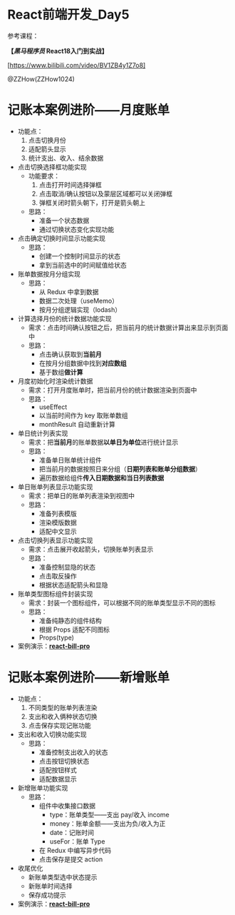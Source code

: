 # React前端开发_Day5

参考课程：

**【*黑马程序员* React18入门到实战】**

[https://www.bilibili.com/video/BV1ZB4y1Z7o8]

@ZZHow(ZZHow1024)

# 记账本案例进阶——月度账单

- 功能点：
    1. 点击切换月份
    2. 适配箭头显示
    3. 统计支出、收入、结余数据
- 点击切换选择框功能实现
    - 功能要求：
        1. 点击打开时间选择弹框
        2. 点击取消/确认按钮以及蒙层区域都可以关闭弹框
        3. 弹框关闭时箭头朝下，打开是箭头朝上
    - 思路：
        - 准备一个状态数据
        - 通过切换状态变化实现功能
- 点击确定切换时间显示功能实现
    - 思路：
        - 创建一个控制时间显示的状态
        - 拿到当前选中的时间赋值给状态
- 账单数据按月分组实现
    - 思路：
        - 从 Redux 中拿到数据
        - 数据二次处理（useMemo）
        - 按月分组逻辑实现（lodash）
- 计算选择月份的统计数据功能实现
    - 需求：点击时间确认按钮之后，把当前月的统计数据计算出来显示到页面中
    - 思路：
        - 点击确认获取到**当前月**
        - 在按月分组数据中找到**对应数组**
        - 基于数组**做计算**
- 月度初始化时渲染统计数据
    - 需求：打开月度账单时，把当前月份的统计数据渲染到页面中
    - 思路：
        - useEffect
        - 以当前时间作为 key 取账单数组
        - monthResult 自动重新计算
- 单日统计列表实现
    - 需求：把**当前月**的账单数据**以单日为单位**进行统计显示
    - 思路：
        - 准备单日账单统计组件
        - 把当前月的数据按照日来分组（**日期列表和账单分组数据**）
        - 遍历数据给组件**传入日期数据和当日列表数据**
- 单日账单列表显示功能实现
    - 需求：把单日的账单列表渲染到视图中
    - 思路：
        - 准备列表模版
        - 渲染模版数据
        - 适配中文显示
- 点击切换列表显示功能实现
    - 需求：点击展开收起箭头，切换账单列表显示
    - 思路：
        - 准备控制显隐的状态
        - 点击取反操作
        - 根据状态适配箭头和显隐
- 账单类型图标组件封装实现
    - 需求：封装一个图标组件，可以根据不同的账单类型显示不同的图标
    - 思路：
        - 准备纯静态的组件结构
        - 根据 Props 适配不同图标
        - Props(type)
- 案例演示：[**react-bill-pro**](https://github.com/ZZHow1024/React-Learning/tree/main/Day05/react-bill-pro)

# 记账本案例进阶——新增账单

- 功能点：
    1. 不同类型的账单列表渲染
    2. 支出和收入俩种状态切换
    3. 点击保存实现记账功能
- 支出和收入切换功能实现
    - 思路：
        - 准备控制支出收入的状态
        - 点击按钮切换状态
        - 适配按钮样式
        - 适配数据显示
- 新增账单功能实现
    - 思路：
        - 组件中收集接口数据
            - type：账单类型——支出 pay/收入 income
            - money：账单金额——支出为负/收入为正
            - date：记账时间
            - useFor：账单 Type
        - 在 Redux 中编写异步代码
        - 点击保存是提交 action
- 收尾优化
    - 新账单类型选中状态提示
    - 新账单时间选择
    - 保存成功提示
- 案例演示：[**react-bill-pro**](https://github.com/ZZHow1024/React-Learning/tree/main/Day05/react-bill-pro)
